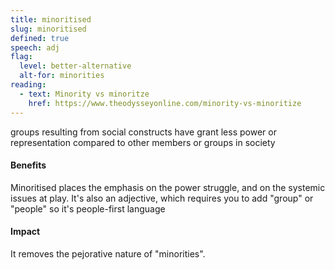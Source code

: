 ```yaml
---
title: minoritised
slug: minoritised
defined: true
speech: adj
flag:
  level: better-alternative
  alt-for: minorities
reading:
  - text: Minority vs minoritze
    href: https://www.theodysseyonline.com/minority-vs-minoritize
---
```


groups resulting from social constructs have grant less power or representation compared to other members or groups in society

#### Benefits

Minoritised places the emphasis on the power struggle, and on the systemic issues at play. It's also an adjective, which requires you to add "group" or "people" so it's people-first language

#### Impact

It removes the pejorative nature of "minorities".
